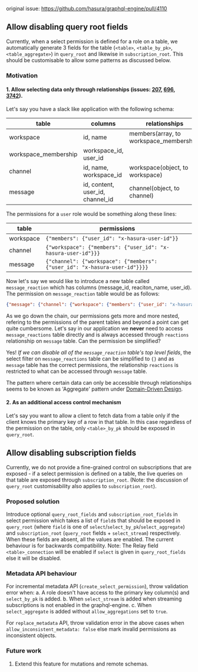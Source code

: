 original issue: https://github.com/hasura/graphql-engine/pull/4110

## Allow disabling query root fields

Currently, when a select permission is defined for a role on a table, we
automatically generate 3 fields for the table (`<table>`, `<table_by_pk>`,
`<table_aggregate>`) in `query_root` and likewise in `subscription_root`.  This
should be customisable to allow some patterns as discussed below.

### Motivation

#### 1. Allow selecting data only through relationships (issues: [207](https://github.com/hasura/graphql-engine/issues/207), [696](https://github.com/hasura/graphql-engine/issues/696), [3742](https://github.com/hasura/graphql-engine/issues/3742)).

Let's say you have a slack like application with the following schema:

| table | columns | relationships |
|-------|---------|---------------|
| workspace | id, name | members(array, to workspace_membership) |
| workspace_membership | workspace_id, user_id |
| channel | id, name, workspace_id | workspace(object, to workspace) |
| message | id, content, user_id, channel_id | channel(object, to channel) |

The permissions for a `user` role would be something along these lines:

| table | permissions |
|-------|-------------|
| workspace | `{"members": {"user_id": "x-hasura-user-id"}}` |
| channel | `{"workspace": {"members": {"user_id": "x-hasura-user-id"}}}` |
| message | `{"channel": {"workspace": {"members": {"user_id": "x-hasura-user-id"}}}}` |

Now let's say we would like to introduce a new table called `message_reaction`
which has columns (message_id, reaciton_name, user_id). The permission on
`message_reaction` table would be as follows:

```json
{"message": {"channel": {"workspace": {"members": {"user_id": "x-hasura-user-id"}}}}}
```

As we go down the chain, our permissions gets more and more nested, refering to
the permissions of the parent tables and beyond a point can get quite
cumbersome. Let's say in our application we **never** need to access
`message_reactions` table directly and is always accessed through `reactions`
relationship on `message` table. Can the permission be simplified?

Yes! *If we can disable all of the `message_reaction` table's top level
fields*, the select filter on `message_reactions` table can be simplified to
`{}` and as `message` table has the correct permissions, the relationship
`reactions` is restricted to what can be accessed through `message` table.

The pattern where certain data can only be accessible through relationships
seems to be known as 'Aggregate' pattern under [Domain-Driven
Design](https://martinfowler.com/bliki/DDD_Aggregate.html).

#### 2. As an additional access control mechanism

Let's say you want to allow a client to fetch data from a table only if the
client knows the primary key of a row in that table. In this case regardless of
the permission on the table, only `<table>_by_pk` should be exposed in
`query_root`.

## Allow disabling subscription fields

Currently, we do not provide a fine-grained control on subscriptions that are exposed - if a select permission is defined on a table, the live queries on that table are exposed through `subscription_root`. (Note: the discussion of `query_root` customisability also applies to `subscription_root`).

### Proposed solution

Introduce optional `query_root_fields` and `subscription_root_fields` in select permission which takes a list of `field`s that should be exposed in `query_root` (where `field` is one of `select`/`select_by_pk`/`select_aggregate`) and `subscription_root` (`query_root` fields + `select_stream`) respectively. When these fields are absent, all the values are enabled. The current behaviour is for backwards compatibility.
Note: The Relay field `<table>_connection` will be enabled if `select` is given in `query_root_fields` else it will be disabled.

### Metadata API behaviour

For incremental metadata API (`create_select_permission`), throw validation error when:
    a. A role doesn't have access to the primary key column(s) and `select_by_pk` is added.
    b. When `select_stream` is added when streaming subscriptions is not enabled in the graphql-engine.
    c. When `select_aggregate` is added without `allow_aggregations` set to `true`.

For `replace_metadata` API, throw validation error in the above cases when `allow_inconsistent_metadata: false` else mark invalid permissions as inconsistent objects.

### Future work

1. Extend this feature for mutations and remote schemas.
